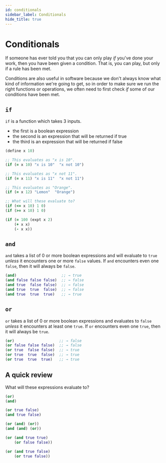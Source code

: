 ```yaml
---
id: conditionals
sidebar_label: Conditionals
hide_title: true
---
```


# Conditionals

If someone has ever told you that you can only play _if_ you've done your work,
then you have been given a condition. That is, you can play, but only if a rule
has been met.

Conditions are also useful in software because we don't always know what kind of
information we're going to get, so in order to make sure we run the right 
functions or operations, we often need to first check _if_ some of our 
conditions have been met.

## `if`

`if` is a function which takes 3 inputs.
 * the first is a boolean expression
 * the second is an expression that will be returned if true
 * the third is an expression that will be returned if false

``` clojure
(define x 10)

;; This evaluates as "x is 10".
(if (= x 10) "x is 10"  "x not 10")

;; This evaluates as "x not 11".
(if (= x 11) "x is 11"  "x not 11")

;; This evaluates as "Orange".
(if (= x 12) "Lemon"  "Orange")

;; What will these evaluate to?
(if (<= x 10) 1 0)
(if (>= x 10) 1 0)

(if (= 100 (expt x 2) 
    (+ x x)
    (- x x))
```

## `and`

`and` takes a list of 0 or more boolean expressions and will evaluate to `true`
_unless_ it encounters one or more `false` values. If `and` encounters even one
`false`, then it will always be `false`.

``` clojure
(and)                    ;; → true
(and false false false)  ;; → false
(and true  false false)  ;; → false
(and true  true  false)  ;; → false
(and true  true  true)   ;; → true
```

## `or`

`or` takes a list of 0 or more boolean expressions and evaluates to `false`
_unless_ it encounters at least one `true`. If `or` encounters even one `true`,
then it will always be `true`.

``` clojure
(or)                    ;; → false
(or false false false)  ;; → false
(or true  false false)  ;; → true
(or true  true  false)  ;; → true
(or true  true  true)   ;; → true
```

## A quick review

What will these expressions evaluate to?

``` clojure
(or)
(and)

(or true false)
(and true false)

(or (and) (or))
(and (and) (or))

(or (and true true)
    (or false false))

(or (and true false)
    (or true false))
```